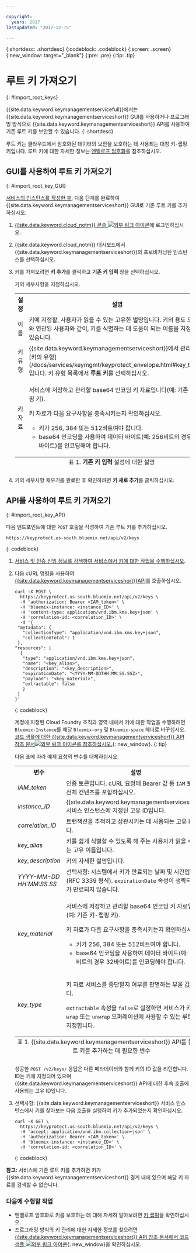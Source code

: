 ```yaml
---

copyright:
  years: 2017
lastupdated: "2017-12-15"

---
```


{:shortdesc: .shortdesc}
{:codeblock: .codeblock}
{:screen: .screen}
{:new_window: target="_blank"}
{:pre: .pre}
{:tip: .tip}

# 루트 키 가져오기
{: #import_root_keys}

{{site.data.keyword.keymanagementservicefull}}에서는 {{site.data.keyword.keymanagementserviceshort}} GUI를 사용하거나 프로그래밍 방식으로 {{site.data.keyword.keymanagementserviceshort}} API를 사용하여 기존 루트 키를 보안할 수 있습니다.
{: shortdesc}

루트 키는 클라우드에서 암호화된 데이터의 보안을 보호하는 데 사용되는 대칭 키-랩핑 키입니다. 루트 키에 대한 자세한 정보는 [엔벨로프 암호화](/docs/services/keymgmt/keyprotect_envelope.html)를 참조하십시오. 

## GUI를 사용하여 루트 키 가져오기
{: #import_root_key_GUI}

[서비스의 인스턴스를 작성한 후](/docs/services/keymgmt/keyprotect_provision.html), 다음 단계를 완료하여 {{site.data.keyword.keymanagementserviceshort}} GUI로 기존 루트 키를 추가하십시오.

1. [{{site.data.keyword.cloud_notm}} 콘솔 ![외부 링크 아이콘](../../icons/launch-glyph.svg "외부 링크 아이콘")](https://console.bluemix.net/)에 로그인하십시오.
2. {{site.data.keyword.cloud_notm}} 대시보드에서 {{site.data.keyword.keymanagementserviceshort}}의 프로비저닝된 인스턴스를 선택하십시오.
2. 키를 가져오려면 **키 추가**를 클릭하고 **기존 키 입력** 창을 선택하십시오.

    키의 세부사항을 지정하십시오.

    <table>
      <tr>
        <th>설정</th>
        <th>설명</th>
      </tr>
      <tr>
        <td>이름</td>
        <td>키에 지정할, 사용자가 읽을 수 있는 고유한 별명입니다. 키의 용도 또는 키와 연관된 사용자와 같이, 키를 식별하는 데 도움이 되는 이름을 지정할 수 있습니다.</td>
      </tr>
      <tr>
        <td>키 유형</td>
        <td>{{site.data.keyword.keymanagementserviceshort}}에서 관리할 [키의 유형](/docs/services/keymgmt/keyprotect_envelope.html#key_types)입니다. 키 유형 목록에서 <b>루트 키</b>를 선택하십시오.</td>
      </tr>
      <tr>
        <td>키 자료</td>
        <td>
          <p>서비스에 저장하고 관리할 base64 인코딩 키 자료입니다(예: 기존 키-랩핑 키).</p>
        <p>키 자료가 다음 요구사항을 충족시키는지 확인하십시오.</p>
        <p><ul>
            <li>키가 256, 384 또는 512비트여야 합니다.</li>
            <li>base64 인코딩을 사용하여 데이터 바이트(예: 256비트의 경우 32바이트)를 인코딩해야 합니다.</li>
          </ul></p>
        </td>
      </tr>
      <caption style="caption-side:bottom;">표 1. <b>기존 키 입력</b> 설정에 대한 설명</caption>
    </table>

3. 키의 세부사항 채우기를 완료한 후 확인하려면 **키 새로 추가**를 클릭하십시오. 

## API를 사용하여 루트 키 가져오기
{: #import_root_key_API}

다음 엔드포인트에 대한 `POST` 호출을 작성하여 기존 루트 키를 추가하십시오.

```
https://keyprotect.us-south.bluemix.net/api/v2/keys
```
{: codeblock}

1. [서비스 및 인증 신임 정보를 검색하여 서비스에서 키에 대한 작업을 수행하십시오](/docs/services/keymgmt/keyprotect_authentication.html).

2. 다음 cURL 명령을 사용하여
[{{site.data.keyword.keymanagementserviceshort}}API](https://console.ng.bluemix.net/apidocs/639)를 호출하십시오.

    ```cURL
    curl -X POST \
      https://keyprotect.us-south.bluemix.net/api/v2/keys \
      -H 'authorization: Bearer <IAM_token>' \
      -H 'bluemix-instance: <instance_ID>' \
      -H 'content-type: application/vnd.ibm.kms.key+json' \
      -H 'correlation-id: <correlation_ID>' \
      -d '{
     "metadata": {
       "collectionType": "application/vnd.ibm.kms.key+json",
       "collectionTotal": 1
     },
    "resources": [
      {
       "type": "application/vnd.ibm.kms.key+json",
       "name": "<key_alias>",
       "description": "<key_description>",
       "expirationDate": "<YYYY-MM-DDTHH:MM:SS.SSZ>",
       "payload": "<key_material>",
       "extractable": false
       }
     ]
    }'
    ```
    {: codeblock}

    계정에 지정된 Cloud Foundry 조직과 영역 내에서 키에 대한 작업을 수행하려면 `Bluemix-Instance`를 해당 `Bluemix-org` 및 `Bluemix-space` 헤더로 바꾸십시오. [코드 샘플에 대한 {{site.data.keyword.keymanagementserviceshort}} API 참조 문서![외부 링크 아이콘](../../icons/launch-glyph.svg "외부 링크 아이콘")를 참조하십시오.](https://console.ng.bluemix.net/apidocs/639){: new_window}.
    {: tip}

    다음 표에 따라 예제 요청의 변수를 대체하십시오.
    <table>
      <tr>
        <th>변수</th>
        <th>설명</th>
      </tr>
      <tr>
        <td><em>IAM_token</em></td>
        <td>인증 토큰입니다. cURL 요청에 Bearer 값 등 <code>IAM</code> 토큰의 전체 컨텐츠를 포함하십시오.</td>
      </tr>
      <tr>
        <td><em>instance_ID</em></td>
        <td>{{site.data.keyword.keymanagementserviceshort}} 서비스 인스턴스에 지정된 고유 ID입니다.</td>
      </tr>
      <tr>
        <td><em>correlation_ID</em></td>
        <td>트랜잭션을 추적하고 상관시키는 데 사용되는 고유 ID입니다.</td>
      </tr>
      <tr>
        <td><em>key_alias</em></td>
        <td>키를 쉽게 식별할 수 있도록 해 주는 사용자가 읽을 수 있는 고유 이름입니다.</td>
      </tr>
      <tr>
        <td><em>key_description</em></td>
        <td>키의 자세한 설명입니다.</td>
      </tr>
      <tr>
        <td><em>YYYY-MM-DD</em><br><em>HH:MM:SS.SS</em></td>
        <td>선택사항: 시스템에서 키가 만료되는 날짜 및 시간입니다(RFC 3339 형식). <code>expirationDate</code> 속성이 생략되면 키가 만료되지 않습니다.</td>
      </tr>
      <tr>
        <td><em>key_material</em></td>
        <td>
          <p>서비스에 저장하고 관리할 base64 인코딩 키 자료입니다(예: 기존 키-랩핑 키).</p>
        <p>키 자료가 다음 요구사항을 충족시키는지 확인하십시오.</p>
        <p><ul>
            <li>키가 256, 384 또는 512비트여야 합니다.</li>
            <li>base64 인코딩을 사용하여 데이터 바이트(예: 256비트의 경우 32바이트)를 인코딩해야 합니다.</li>
          </ul></p>
        </td>
      </tr>
      <tr>
        <td><em>key_type</em></td>
        <td>
          <p>키 자료 서비스를 중단할지 여부를 판별하는 부울 값입니다.</p>
          <p><code>extractable</code> 속성을 <code>false</code>로 설정하면 서비스가 키를 <code>wrap</code> 또는 <code>unwrap</code> 오퍼레이션에 사용할 수 있는 루트 키로 지정합니다.</p>
        </td>
      </tr>
        <caption style="caption-side:bottom;">표 1. {{site.data.keyword.keymanagementserviceshort}} API를 통해 루트 키를 추가하는 데 필요한 변수</caption>
    </table>

    성공한 `POST /v2/keys/` 응답은 다른 메타데이터와 함께 키의 ID 값을 리턴합니다. ID는 키에 지정되어 있으며 {{site.data.keyword.keymanagementserviceshort}} API에 대한 후속 호출에 사용되는 고유 ID입니다.

3. 선택사항: {{site.data.keyword.keymanagementserviceshort}} 서비스 인스턴스에서 키를 찾아보는 다음 호출을 실행하여 키가 추가되었는지 확인하십시오.

    ```cURL
    curl -X GET \
      https://keyprotect.us-south.bluemix.net/api/v2/keys \
      -H 'accept: application/vnd.ibm.collection+json' \
      -H 'authorization: Bearer <IAM_token>' \
      -H 'bluemix-instance: <instance_ID>' \
      -H 'correlation-id: <correlation_ID>' \
    ```
    {: codeblock}

**참고:** 서비스에 기존 루트 키를 추가하면 키가 {{site.data.keyword.keymanagementserviceshort}} 경계 내에 있으며 해당 키 자료를 검색할 수 없습니다. 

### 다음에 수행할 작업

- 엔벨로프 암호화로 키를 보호하는 데 대해 자세히 알아보려면 [키 랩핑](/docs/services/keymgmt/keyprotect_wrap_keys.html)을 확인하십시오.
- 프로그래밍 방식의 키 관리에 대한 자세한 정보를 찾으려면 [{{site.data.keyword.keymanagementserviceshort}} API 참조 문서에서 코드 샘플 ![외부 링크 아이콘](../../icons/launch-glyph.svg "외부 링크 아이콘")](https://console.ng.bluemix.net/apidocs/639){: new_window}을 확인하십시오.

